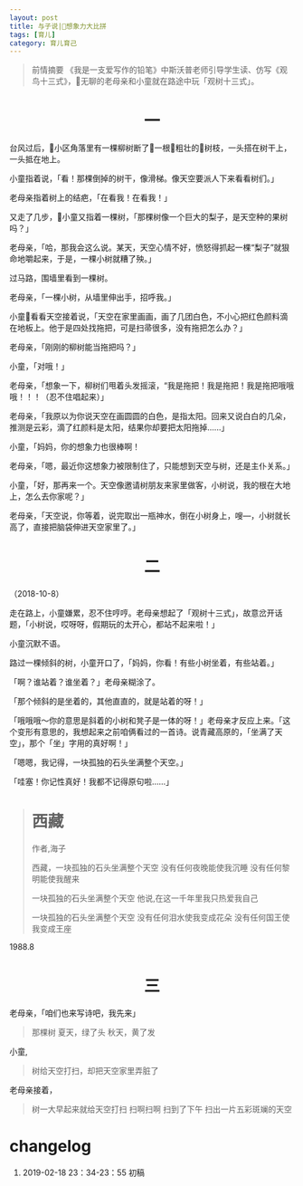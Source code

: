 ```yaml
---
layout: post
title: 与子说|想象力大比拼
tags: [育儿]
category: 育儿育己
---
```


> 前情摘要
> 《我是一支爱写作的铅笔》中斯沃普老师引导学生读、仿写《观鸟十三式》，无聊的老母亲和小童就在路途中玩「观树十三式」。

# <center> 一

台风过后，小区角落里有一棵柳树断了一根粗壮的树枝，一头搭在树干上，一头抵在地上。

小童指着说，「看！那棵倒掉的树干，像滑梯。像天空要派人下来看看树们。」


老母亲指着树上的结疤，「在看我！在看我！」

又走了几步，小童又指着一棵树，「那棵树像一个巨大的梨子，是天空种的果树吗？」

老母亲，「哈，那我会这么说。某天，天空心情不好，愤怒得抓起一棵“梨子”就狠命地嚼起来，于是，一棵小树就糟了殃。」

过马路，围墙里看到一棵树。

老母亲，「一棵小树，从墙里伸出手，招呼我。」

小童看看天空接着说，「天空在家里画画，画了几团白色，不小心把红色颜料滴在地板上。他于是四处找拖把，可是扫帚很多，没有拖把怎么办？」

老母亲，「刚刚的柳树能当拖把吗？」

小童，「对哦！」

老母亲，「想象一下，柳树们甩着头发摇滚，“我是拖把！我是拖把！我是拖把哦哦哦！！！（忍不住唱起来）」

老母亲，「我原以为你说天空在画圆圆的白色，是指太阳。回来又说白白的几朵，推测是云彩，滴了红颜料是太阳，结果你却要把太阳拖掉......」

小童，「妈妈，你的想象力也很棒啊！

老母亲，「嗯，最近你这想象力被限制住了，只能想到天空与树，还是主仆关系。」

小童，「好，那再来一个。天空像邀请树朋友来家里做客，小树说，我的根在大地上，怎么去你家呢？」

老母亲，「天空说，你等着，说完取出一瓶神水，倒在小树身上，嗖—，小树就长高了，直接把脑袋伸进天空家里了。」


# <center> 二
（2018-10-8）

走在路上，小童嫌累，忍不住哼哼。老母亲想起了「观树十三式」，故意岔开话题，「小树说，哎呀呀，假期玩的太开心，都站不起来啦！」

小童沉默不语。

路过一棵倾斜的树，小童开口了，「妈妈，你看！有些小树坐着，有些站着。」

「啊？谁站着？谁坐着？」老母亲糊涂了。

「那个倾斜的是坐着的，其他直直的，就是站着的呀！」

「哦哦哦～你的意思是斜着的小树和凳子是一体的呀！」老母亲才反应上来。「这个变形有意思的，我想起来之前咱俩看过的一首诗。说青藏高原的，「坐满了天空」，那个「坐」字用的真好啊！」

「嗯嗯，我记得，一块孤独的石头坐满整个天空。」

「哇塞！你记性真好！我都不记得原句啦……」
> # 西藏
>
>作者,海子
>
>西藏，一块孤独的石头坐满整个天空
>没有任何夜晚能使我沉睡
>没有任何黎明能使我醒来
>
>一块孤独的石头坐满整个天空
>他说,在这一千年里我只热爱我自己
>
>一块孤独的石头坐满整个天空
>没有任何泪水使我变成花朵
>没有任何国王使我变成王座

1988.8

# <center> 三

老母亲，「咱们也来写诗吧，我先来」

> 那棵树
> 夏天，绿了头
> 秋天，黄了发

小童,

> 树给天空打扫，却把天空家里弄脏了

老母亲接着，

> 树一大早起来就给天空打扫
> 扫啊扫啊
> 扫到了下午
> 扫出一片五彩斑斓的天空


# changelog
1. 2019-02-18 23：34-23：55 初稿
